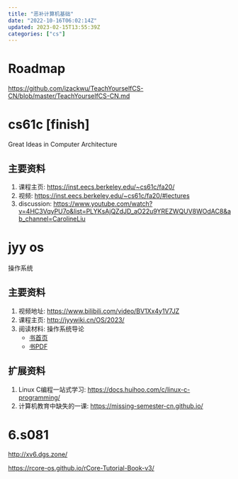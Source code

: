 ```yaml
---
title: "恶补计算机基础"
date: "2022-10-16T06:02:14Z"
updated: 2023-02-15T13:55:39Z
categories: ["cs"]
---
```

# Roadmap

https://github.com/izackwu/TeachYourselfCS-CN/blob/master/TeachYourselfCS-CN.md

# cs61c [finish]

Great Ideas in Computer Architecture

## 主要资料

1. 课程主页: https://inst.eecs.berkeley.edu/~cs61c/fa20/
2. 视频: https://inst.eecs.berkeley.edu/~cs61c/fa20/#lectures
3. discussion: https://www.youtube.com/watch?v=4HC3VqyPU7o&list=PLYKsAjQZdJD_aO22u9YREZWQUV8WOdAC8&ab_channel=CarolineLiu


#  jyy os

操作系统

## 主要资料

1. 视频地址: https://www.bilibili.com/video/BV1Xx4y1V7JZ
2. 课程主页: http://jyywiki.cn/OS/2023/
3. 阅读材料: 操作系统导论
    - [书首页](https://pages.cs.wisc.edu/~remzi/OSTEP/)
	- [书PDF](https://github.com/remzi-arpacidusseau/ostep-translations/tree/master/chinese)

## 扩展资料

1. Linux C编程一站式学习: https://docs.huihoo.com/c/linux-c-programming/
2. 计算机教育中缺失的一课: https://missing-semester-cn.github.io/

# 6.s081

http://xv6.dgs.zone/


https://rcore-os.github.io/rCore-Tutorial-Book-v3/

